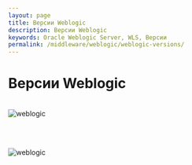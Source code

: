 ```yaml
---
layout: page
title: Версии Weblogic
description: Версии Weblogic
keywords: Oracle Weblogic Server, WLS, Версии
permalink: /middleware/weblogic/weblogic-versions/
---
```


# Версии Weblogic

<br/>

<img src="https://img.oracledba.net/images/docs/02-oracle-application-server/weblogic/01-weblogic_versions/weblogic01.png" alt="weblogic" border="0">

<br/><br/>

<img src="https://img.oracledba.net/images/docs/02-oracle-application-server/weblogic/01-weblogic_versions/weblogic02.png" alt="weblogic" border="0">
</div>
